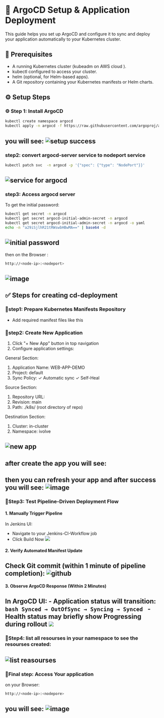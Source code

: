 # 🚀 ArgoCD Setup & Application Deployment

This guide helps you set up ArgoCD and configure it to sync and deploy your application automatically to your Kubernetes cluster.

## 📌 Prerequisites

- A running Kubernetes cluster (kubeadm on AWS cloud ).
- kubectl configured to access your cluster.
- helm (optional, for Helm-based apps).
- A Git repository containing your Kubernetes manifests or Helm charts.

## ⚙️ Setup Steps 

### ⚙️ Step 1: Install ArgoCD
```bash
kubectl create namespace argocd
kubectl apply -n argocd -f https://raw.githubusercontent.com/argoproj/argo-cd/stable/manifests/install.yaml
```
you will see:
![setup success](https://github.com/Mohamedmagdy220/-CloudDevOpsProject/blob/main/argocd/images/success%20setup%20argocd%20on%20cluster.png)
---

### step2: convert argocd-server service to nodeport service 
```bash
kubectl patch svc  -n argocd -p '{"spec": {"type": "NodePort"}}'
```
![service for argocd](https://github.com/Mohamedmagdy220/-CloudDevOpsProject/blob/main/argocd/images/nodeport%20srevice%20for%20argocd.png)
---

### step3: Access argocd server 
To get the initial password:
```bash
kubectl get secret -n argocd
kubectl get secret argocd-initial-admin-secret -n argocd
kubectl get secret argocd-initial-admin-secret -n argocd -o yaml
echo -n "a29iSjlhR21tRWswbHBwMA==" | base64 -d
```
![initial password](https://github.com/Mohamedmagdy220/-CloudDevOpsProject/blob/main/argocd/images/to%20get%20the%20initial%20password%20of%20argocd.png)
---

then on the Browser :
```bash
http://<node-ip>:<nodeport>
```
![image](https://github.com/Mohamedmagdy220/-CloudDevOpsProject/blob/main/argocd/images/access%20argocd.png)
---


## ✅ Steps for creating cd-deployment 

### 🔹step1: Prepare Kubernetes Manifests Repository
- Add required manifest files like this [](https://github.com/Mohamedmagdy220/-CloudDevOpsProject.git)

### 🔹step2: Create New Application
1. Click "+ New App" button in top navigation
2. Configure application settings:

General Section:
   1. Application Name: WEB-APP-DEMO
   2. Project: default
   3. Sync Policy:
      ✓ Automatic sync
      ✓ Self-Heal

Source Section:
   1. Repository URL: [](https://github.com/Mohamedmagdy220/-CloudDevOpsProject.git)
   2. Revision: main
   3. Path: ./k8s/ (root directory of repo)

Destination Section:
   1. Cluster: in-cluster
   3. Namespace: ivolve

![new app](https://github.com/Mohamedmagdy220/-CloudDevOpsProject/blob/main/argocd/images/creating%20app.png)
---

after create the app you will see:
![]()
---

then you can refresh your app and after success you will see:
![image](https://github.com/Mohamedmagdy220/-CloudDevOpsProject/blob/main/argocd/images/app%20in%20argocd.png)
---

### 🔹Step3: Test Pipeline-Driven Deployment Flow
#### 1. Manually Trigger Pipeline

In Jenkins UI:
   - Navigate to your Jenkins-CI-Workflow job
   - Click Build Now
![](https://github.com/Mohamedmagdy220/-CloudDevOpsProject/blob/main/argocd/images/in%20jenkins.png)
#### 2. Verify Automated Manifest Update

Check Git commit (within 1 minute of pipeline completion):
![github](https://github.com/Mohamedmagdy220/-CloudDevOpsProject/blob/main/argocd/images/after%20run%20jenkins.png)
---

#### 3. Observe ArgoCD Response (Within 2 Minutes)

In ArgoCD UI:
     - Application status will transition:
     ```bash
      Synced → OutOfSync → Syncing → Synced
     ```
     - Health status may briefly show Progressing during rollout
![](https://github.com/Mohamedmagdy220/-CloudDevOpsProject/blob/main/argocd/images/sunc%20again.png)
---

### 🔹Step4: list all resourses in your namespace to see the resourses created:
![list reasourses](https://github.com/Mohamedmagdy220/-CloudDevOpsProject/blob/main/argocd/images/get%20all%20resourses%20in%20namespace%20ivolve.png)
---

### 🔹Final step: Access Your application 
on your Browser:
```bash
http://<node-ip>:<nodepore>
```
you will see:
![image](https://github.com/Mohamedmagdy220/-CloudDevOpsProject/blob/main/argocd/images/access%20app%20with%20nodeport.png)
---

 







